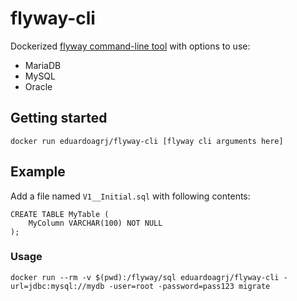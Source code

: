 # flyway-cli

Dockerized [flyway command-line tool](https://flywaydb.org/getstarted/firststeps/commandline) with options to use:

- MariaDB
- MySQL
- Oracle

## Getting started

`docker run eduardoagrj/flyway-cli [flyway cli arguments here]`

## Example

Add a file named `V1__Initial.sql` with following contents:

```
CREATE TABLE MyTable (
    MyColumn VARCHAR(100) NOT NULL
);

```
                                                             
### Usage
`docker run --rm -v $(pwd):/flyway/sql eduardoagrj/flyway-cli -url=jdbc:mysql://mydb -user=root -password=pass123 migrate`

